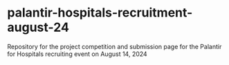 # palantir-hospitals-recruitment-august-24
Repository for the project competition and submission page for the Palantir for Hospitals recruiting event on August 14, 2024
